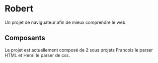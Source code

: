 # Robert

Un projet de naviguateur afin de mieux comprendre le web.

## Composants

Le projet est actuellement composé de 2 sous projets Francois le parser HTML et Henri le parser de css.
